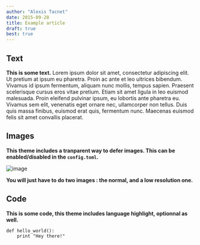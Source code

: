 ```yaml
---
author: "Alexis Tacnet"
date: 2015-09-28
title: Example article
draft: true
best: true
---
```


## Text

**This is some text.** Lorem ipsum dolor sit amet, consectetur adipiscing elit. Ut pretium at ipsum eu pharetra. Proin ac ante et leo ultrices bibendum. Vivamus id ipsum fermentum, aliquam nunc mollis, tempus sapien. Praesent scelerisque cursus eros vitae pretium. Etiam sit amet ligula in leo euismod malesuada. Proin eleifend pulvinar ipsum, eu lobortis ante pharetra eu. Vivamus sem elit, venenatis eget ornare nec, ullamcorper non tellus. Duis quis massa finibus, euismod erat quis, fermentum nunc. Maecenas euismod felis sit amet convallis placerat.

## Images

**This theme includes a tranparent way to defer images. This can be enabled/disabled in the `config.toml`.**

![image](/img/startup.jpg)

**You will just have to do two images : the normal, and a low resolution one.**

## Code

**This is some code, this theme includes language highlight, optionnal as well.**

```
def hello_world():
    print "Hey there!"
```
